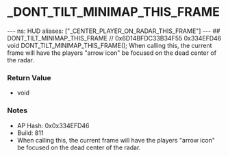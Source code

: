 # _DONT_TILT_MINIMAP_THIS_FRAME

--- ns: HUD aliases: ["_CENTER_PLAYER_ON_RADAR_THIS_FRAME"] --- ## DONT_TILT_MINIMAP_THIS_FRAME  // 0x6D14BFDC33B34F55 0x334EFD46 void DONT_TILT_MINIMAP_THIS_FRAME();  When calling this, the current frame will have the players "arrow icon" be focused on the dead center of the radar.

### Return Value
* void

### Notes
* AP Hash: 0x0x334EFD46
* Build: 811
* When calling this, the current frame will have the players "arrow icon" be focused on the dead center of the radar.

